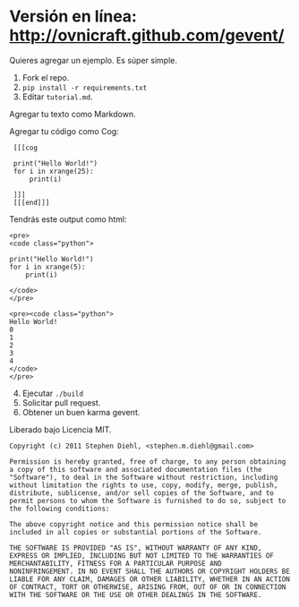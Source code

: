 Versión en línea: http://ovnicraft.github.com/gevent/
=====================================================

Quieres agregar un ejemplo. Es súper simple.

1. Fork el repo.
2. ``pip install -r requirements.txt``
3. Editar ``tutorial.md``.

Agregar tu texto como Markdown.

Agregar tu código como Cog:

     [[[cog

     print("Hello World!")
     for i in xrange(25):
         print(i)

     ]]]
     [[[end]]]


Tendrás este output como html:

    <pre>
    <code class="python">

    print("Hello World!")
    for i in xrange(5):
        print(i)

    </code>
    </pre>

    <pre><code class="python">
    Hello World!
    0
    1
    2
    3
    4
    </code>
    </pre>

4. Ejecutar ``./build``
5. Solicitar pull request.
6. Obtener un buen karma gevent.

Liberado bajo Licencia MIT.

    Copyright (c) 2011 Stephen Diehl, <stephen.m.diehl@gmail.com>

    Permission is hereby granted, free of charge, to any person obtaining
    a copy of this software and associated documentation files (the
    "Software"), to deal in the Software without restriction, including
    without limitation the rights to use, copy, modify, merge, publish,
    distribute, sublicense, and/or sell copies of the Software, and to
    permit persons to whom the Software is furnished to do so, subject to
    the following conditions:

    The above copyright notice and this permission notice shall be
    included in all copies or substantial portions of the Software.

    THE SOFTWARE IS PROVIDED "AS IS", WITHOUT WARRANTY OF ANY KIND,
    EXPRESS OR IMPLIED, INCLUDING BUT NOT LIMITED TO THE WARRANTIES OF
    MERCHANTABILITY, FITNESS FOR A PARTICULAR PURPOSE AND
    NONINFRINGEMENT. IN NO EVENT SHALL THE AUTHORS OR COPYRIGHT HOLDERS BE
    LIABLE FOR ANY CLAIM, DAMAGES OR OTHER LIABILITY, WHETHER IN AN ACTION
    OF CONTRACT, TORT OR OTHERWISE, ARISING FROM, OUT OF OR IN CONNECTION
    WITH THE SOFTWARE OR THE USE OR OTHER DEALINGS IN THE SOFTWARE.
